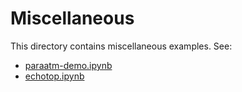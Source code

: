 # Miscellaneous

This directory contains miscellaneous examples.  See:

* [paraatm-demo.ipynb](para-atm-demo/paraatm-demo.ipynb)
* [echotop.ipynb](weather/echotop.ipynb)
